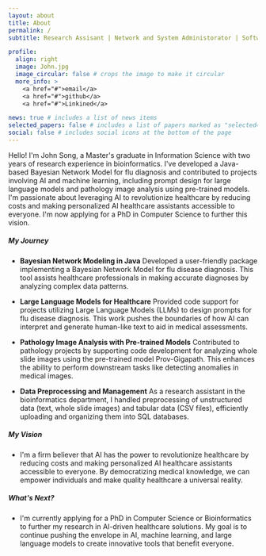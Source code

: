 ```yaml
---
layout: about
title: About
permalink: /
subtitle: Research Assisant | Network and System Administorator | Software Engineering

profile:
  align: right
  image: John.jpg
  image_circular: false # crops the image to make it circular
  more_info: >
    <a href="#">email</a>
    <a href="#">github</a>
    <a href="#">Linkined</a>

news: true # includes a list of news items
selected_papers: false # includes a list of papers marked as "selected={true}"
social: false # includes social icons at the bottom of the page
---
```


Hello! I'm John Song, a Master's graduate in Information Science with two years of research experience in bioinformatics. I've developed a Java-based Bayesian Network Model for flu diagnosis and contributed to projects involving AI and machine learning, including prompt design for large language models and pathology image analysis using pre-trained models. I'm passionate about leveraging AI to revolutionize healthcare by reducing costs and making personalized AI healthcare assistants accessible to everyone. I'm now applying for a PhD in Computer Science to further this vision.

##### My Journey
- **Bayesian Network Modeling in Java**
Developed a user-friendly package implementing a Bayesian Network Model for flu disease diagnosis. This tool assists healthcare professionals in making accurate diagnoses by analyzing complex data patterns.

- **Large Language Models for Healthcare**
Provided code support for projects utilizing Large Language Models (LLMs) to design prompts for flu disease diagnosis. This work pushes the boundaries of how AI can interpret and generate human-like text to aid in medical assessments.

- **Pathology Image Analysis with Pre-trained Models**
Contributed to pathology projects by supporting code development for analyzing whole slide images using the pre-trained model Prov-Gigapath. This enhances the ability to perform downstream tasks like detecting anomalies in medical images.

- **Data Preprocessing and Management**
As a research assistant in the bioinformatics department, I handled preprocessing of unstructured data (text, whole slide images) and tabular data (CSV files), efficiently uploading and organizing them into SQL databases.

##### My Vision
- I'm a firm believer that AI has the power to revolutionize healthcare by reducing costs and making personalized AI healthcare assistants accessible to everyone. By democratizing medical knowledge, we can empower individuals and make quality healthcare a universal reality.

##### What's Next?
- I'm currently applying for a PhD in Computer Science or Bioinformatics to further my research in AI-driven healthcare solutions. My goal is to continue pushing the envelope in AI, machine learning, and large language models to create innovative tools that benefit everyone.